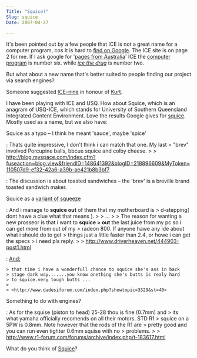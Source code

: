 ```yaml
---
Title: "Squice?"
Slug: squice
Date: 2007-04-27

---
```

<div>

It's been pointed out by a few people that ICE is not a great name for a
computer program, cos It is hard to [find on
Google](http://www.google.com.au/search?q=ice&hl=en&client=firefox-a&rls=org.mozilla:en-US:official&hs=SzF&start=10&sa=N).
The ICE site is on page 2 for me. If I ask google for '[pages from
Australia](http://www.google.com.au/search?hl=en&client=firefox-a&rls=org.mozilla%3Aen-US%3Aofficial&hs=xea&q=ice&btnG=Search&meta=cr%3DcountryAU)'
ICE the [computer program](http://ice.usq.edu.au/) is number six. while
[*ice the
drug*](http://www.druginfo.adf.org.au/article.asp?ContentID=ice_crystal_methamphetamine_hy)
is number two.

But what about a new name that's better suited to people finding our
project via search engines?

Someone suggested [ICE-nine](http://en.wikipedia.org/wiki/Ice-nine) in
honour of [Kurt](http://en.wikipedia.org/wiki/Kurt_Vonnegut).

I have been playing with ICE and USQ. How about Squice, which is an
anagram of USQ-ICE, which stands for University of Southern Queensland
Integrated Content Environment. Love the results Google gives for
[squice](http://www.google.com.au/search?q=squice&ie=utf-8&oe=utf-8&aq=t&rls=org.mozilla:en-US:official&client=firefox-a).
Mostly used as a name, but we also have:

Squice as a typo <span class="spCh spChx2013">–</span> I think he meant 'sauce', maybe 'spice'

:   Thats quite impressive, I don't think i can match that one. My last
    > "brev" involved Porcupine balls, bbcue squice and colby cheese.
    >
    > <http://blog.myspace.com/index.cfm?fuseaction=blog.view&friendID=148641392&blogID=218896609&MyToken=110507d9-ef32-42a6-a39b-ae421b8b3bf7>

:   The discussion is about toasted sandwiches <span
    class="spCh spChx2013">–</span> the 'brev' is a breville brand
    toasted sandwich maker.

Squice as a [variant of squeeze](http://www.driverheaven.net/444903-post1.html)

:   And i manage to **squice out** of them that my motherboard is
    > d-stepping( dont hawe a clue what that means ).
    >
    > ...
    >
    > The reason for wanting a new prosseor is that i want to **squice
    > out** the last juice from my pc so i can get more from out of my
    > radeon 800. If anyone hawe any ide about what i should do to get
    > things just a little faster than 2.4, or howe i can get the specs
    > i need pls reply.
    >
    > <http://www.driverheaven.net/444903-post1.html>

:   [And:](http://www.dadesiforum.com/index.php?showtopic=3329&st=40)

    > that time i have a wonderfull chance to squice she's ass in back
    > stage dark way.......you know onething she's butts is realy hard
    > to squice.very tough butts ...
    >
    > <http://www.dadesiforum.com/index.php?showtopic=3329&st=40>

Something to do with engines?

:   As for the squise (piston to head) 25-28 thou is fine (0.7mm) and
    > its what yamaha officially recomends on all their motors. STD R1
    > squice on a 5PW is 0.8mm. Note however that the rods of the R1 are
    > pretty good and you can run even tighter 0.6mm squise with no
    > problems.
    >
    > <http://www.r1-forum.com/forums/archive/index.php/t-183617.html>

What do you think of [Squice](http://ice.usq.edu.au/)?

</div>
